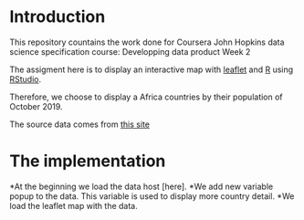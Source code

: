 # Introduction
This repository countains the work done for Coursera John Hopkins data science specification course: Developping data product Week 2

The assigment here is to display an interactive map with [leaflet] and [R] using [RStudio].

Therefore, we choose to display a Africa countries by their population of October 2019.

The source data comes from [this site]

# The implementation

*At the beginning we load the data host [here].
*We add new variable popup to the data. This variable is used to display more country detail.
*We load the leaflet map with the data.


[leaflet]: https://www.worldometers.info/population/countries-in-africa-by-population/
[R]: https://www.r-project.org/
[RStudio]: https://rstudio.com/
[this site]: https://www.worldometers.info/population/countries-in-africa-by-population/